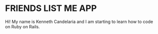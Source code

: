 # FRIENDS LIST ME APP

Hi! My name is Kenneth Candelaria and I am starting to learn how to code on Ruby on Rails.